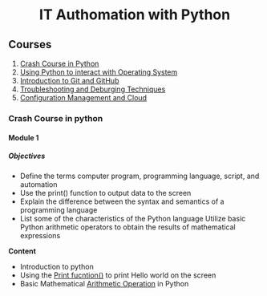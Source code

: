 <h1 align=center>
IT Authomation with Python  
</h1>

<h2> Courses </h2>
	
1. [Crash Course in Python]()
2. [Using Python to interact with Operating System]()
3. [Introduction to Git and GitHub]()
4. [Troubleshooting and Deburging Techniques]()
5. [Configuration Management and Cloud]()

<h3>Crash Course in python</h3>
<h4>Module 1</h4>
<h5>Objectives</h5>

+ Define the terms computer program, programming language, script, and automation 
+ Use the print() function to output data to the screen
+ Explain the difference between the syntax and semantics of a programming language
+ List some of the characteristics of the Python language
Utilize basic Python arithmetic operators to obtain the results of mathematical expressions


**Content**

+ Introduction to python
+ Using the [Print fucntion()]() to print Hello world on the screen
+ Basic Mathematical [Arithmetic Operation]() in Python